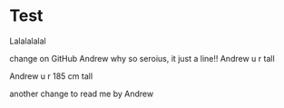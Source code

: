 # Test
Lalalalalal

change on GitHub
Andrew why so seroius, it just a line!!
Andrew u r tall


Andrew u r 185 cm tall

another change to read me by Andrew


